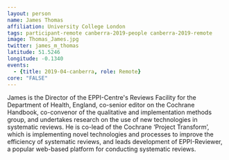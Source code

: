 ```yaml
---
layout: person
name: James Thomas
affiliation: University College London
tags: participant-remote canberra-2019-people canberra-2019-remote
image: Thomas_James.jpg
twitter: james_m_thomas
latitude: 51.5246
longitude: -0.1340
events:
  - {title: 2019-04-canberra, role: Remote}
core: "FALSE"
---
```

James is the Director of the EPPI-Centre's Reviews Facility for the Department of Health, England, co-senior editor on the Cochrane Handbook, co-convenor of the qualitative and implementation methods group, and undertakes research on the use of new technologies in systematic reviews. He is co-lead of the Cochrane ‘Project Transform’, which is implementing novel technologies and processes to improve the efficiency of systematic reviews, and leads development of EPPI-Reviewer, a popular web-based platform for conducting systematic reviews.